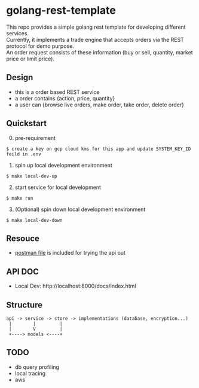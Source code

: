 # golang-rest-template
This repo provides a simple golang rest template for developing different services.
<br>
Currently, it implements a trade engine that accepts orders via the REST protocol for demo purpose.
<br>
An order request consists of these information (buy or sell, quantity, market price or limit price). 

## Design

* this is a order based REST service
* a order contains {action, price, quantity}
* a user can {browse live orders, make order, take order, delete order}

## Quickstart

0. pre-requirement
```
$ create a key on gcp cloud kms for this app and update SYSTEM_KEY_ID feild in .env
```

1. spin up local development environment
```
$ make local-dev-up
```

2. start service for local development
```
$ make run
```

3. (Optional) spin down local development environment
```
$ make local-dev-down
```

## Resouce
* [postman file](./tradebook.postman_collection.json) is included for trying the api out

## API DOC
* Local Dev: http://localhost:8000/docs/index.html

## Structure
```
api -> service -> store -> implementations (database, encryption...)
 |        |         |         
 |        V         |
 +----> models <----+
```

## TODO
* db query profiling
* local tracing
* aws
